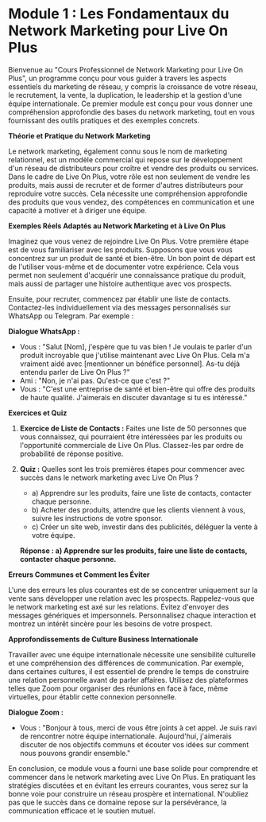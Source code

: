 # **Module 1 : Les Fondamentaux du Network Marketing pour Live On Plus**

Bienvenue au "Cours Professionnel de Network Marketing pour Live On Plus", un programme conçu pour vous guider à travers les aspects essentiels du marketing de réseau, y compris la croissance de votre réseau, le recrutement, la vente, la duplication, le leadership et la gestion d'une équipe internationale. Ce premier module est conçu pour vous donner une compréhension approfondie des bases du network marketing, tout en vous fournissant des outils pratiques et des exemples concrets.

**Théorie et Pratique du Network Marketing**

Le network marketing, également connu sous le nom de marketing relationnel, est un modèle commercial qui repose sur le développement d'un réseau de distributeurs pour croître et vendre des produits ou services. Dans le cadre de Live On Plus, votre rôle est non seulement de vendre les produits, mais aussi de recruter et de former d'autres distributeurs pour reproduire votre succès. Cela nécessite une compréhension approfondie des produits que vous vendez, des compétences en communication et une capacité à motiver et à diriger une équipe.

**Exemples Réels Adaptés au Network Marketing et à Live On Plus**

Imaginez que vous venez de rejoindre Live On Plus. Votre première étape est de vous familiariser avec les produits. Supposons que vous vous concentrez sur un produit de santé et bien-être. Un bon point de départ est de l'utiliser vous-même et de documenter votre expérience. Cela vous permet non seulement d'acquérir une connaissance pratique du produit, mais aussi de partager une histoire authentique avec vos prospects.

Ensuite, pour recruter, commencez par établir une liste de contacts. Contactez-les individuellement via des messages personnalisés sur WhatsApp ou Telegram. Par exemple :

**Dialogue WhatsApp :**
- Vous : "Salut [Nom], j'espère que tu vas bien ! Je voulais te parler d'un produit incroyable que j'utilise maintenant avec Live On Plus. Cela m'a vraiment aidé avec [mentionner un bénéfice personnel]. As-tu déjà entendu parler de Live On Plus ?"
- Ami : "Non, je n'ai pas. Qu'est-ce que c'est ?"
- Vous : "C'est une entreprise de santé et bien-être qui offre des produits de haute qualité. J'aimerais en discuter davantage si tu es intéressé."

**Exercices et Quiz**

1. **Exercice de Liste de Contacts :** Faites une liste de 50 personnes que vous connaissez, qui pourraient être intéressées par les produits ou l'opportunité commerciale de Live On Plus. Classez-les par ordre de probabilité de réponse positive.
   
2. **Quiz :** Quelles sont les trois premières étapes pour commencer avec succès dans le network marketing avec Live On Plus ?
   - a) Apprendre sur les produits, faire une liste de contacts, contacter chaque personne.
   - b) Acheter des produits, attendre que les clients viennent à vous, suivre les instructions de votre sponsor.
   - c) Créer un site web, investir dans des publicités, déléguer la vente à votre équipe.

   **Réponse : a) Apprendre sur les produits, faire une liste de contacts, contacter chaque personne.**

**Erreurs Communes et Comment les Éviter**

L'une des erreurs les plus courantes est de se concentrer uniquement sur la vente sans développer une relation avec les prospects. Rappelez-vous que le network marketing est axé sur les relations. Évitez d'envoyer des messages génériques et impersonnels. Personnalisez chaque interaction et montrez un intérêt sincère pour les besoins de votre prospect.

**Approfondissements de Culture Business Internationale**

Travailler avec une équipe internationale nécessite une sensibilité culturelle et une compréhension des différences de communication. Par exemple, dans certaines cultures, il est essentiel de prendre le temps de construire une relation personnelle avant de parler affaires. Utilisez des plateformes telles que Zoom pour organiser des réunions en face à face, même virtuelles, pour établir cette connexion personnelle.

**Dialogue Zoom :**
- Vous : "Bonjour à tous, merci de vous être joints à cet appel. Je suis ravi de rencontrer notre équipe internationale. Aujourd'hui, j'aimerais discuter de nos objectifs communs et écouter vos idées sur comment nous pouvons grandir ensemble."

En conclusion, ce module vous a fourni une base solide pour comprendre et commencer dans le network marketing avec Live On Plus. En pratiquant les stratégies discutées et en évitant les erreurs courantes, vous serez sur la bonne voie pour construire un réseau prospère et international. N'oubliez pas que le succès dans ce domaine repose sur la persévérance, la communication efficace et le soutien mutuel.